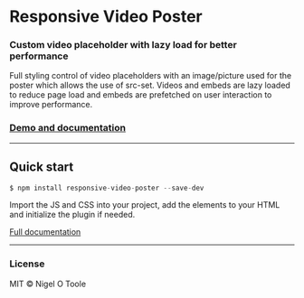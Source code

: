 # Responsive Video Poster
### Custom video placeholder with lazy load for better performance

Full styling control of video placeholders with an image/picture used for the poster which allows the use of src-set. Videos and embeds are lazy loaded to reduce page load and embeds are prefetched on user interaction to improve performance.

### [Demo and documentation](http://nigelotoole.github.io/responsive-video-poster/)

---
## Quick start
```javascript
$ npm install responsive-video-poster --save-dev
```

Import the JS and CSS into your project, add the elements to your HTML and initialize the plugin if needed. 

[Full documentation](http://nigelotoole.github.io/responsive-video-poster/)

---
### License
MIT © Nigel O Toole
